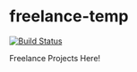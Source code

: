 # freelance-temp
[![Build Status](https://travis-ci.com/proghax333/freelance-temp.svg?token=pxR4vF4MWxhC1p1YczY1&branch=main)](https://travis-ci.com/proghax333/freelance-temp)

Freelance Projects Here!
